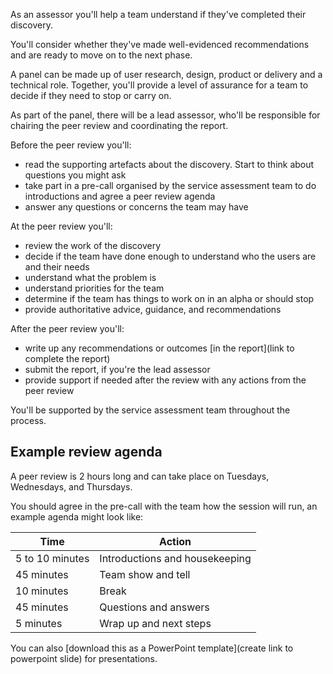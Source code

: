 As an assessor you'll help a team understand if they've completed their discovery.

You'll consider whether they've made well-evidenced recommendations and are ready to move on to the next phase.

A panel can be made up of user research, design, product or delivery and a technical role. Together, you'll provide a level of assurance for a team to decide if they need to stop or carry on.

As part of the panel, there will be a lead assessor, who'll be responsible for chairing the peer review and coordinating the report.

Before the peer review you'll:

- read the supporting artefacts about the discovery. Start to think about questions you might ask
- take part in a pre-call organised by the service assessment team to do introductions and agree a peer review agenda
- answer any questions or concerns the team may have

At the peer review you'll:

- review the work of the discovery
- decide if the team have done enough to understand who the users are and their needs
- understand what the problem is
- understand priorities for the team
- determine if the team has things to work on in an alpha or should stop
- provide authoritative advice, guidance, and recommendations

After the peer review you'll:

- write up any recommendations or outcomes [in the report](link to complete the report)
- submit the report, if you're the lead assessor
- provide support if needed after the review with any actions from the peer review

You'll be supported by the service assessment team throughout the process.

## Example review agenda

A peer review is 2 hours long and can take place on Tuesdays, Wednesdays, and Thursdays.

You should agree in the pre-call with the team how the session will run, an example agenda might look like:

| Time             | Action                     |
|------------------|----------------------------|
| 5 to 10 minutes  | Introductions and housekeeping |
| 45 minutes       | Team show and tell         |
| 10 minutes       | Break                      |
| 45 minutes       | Questions and answers       |
| 5 minutes        | Wrap up and next steps      |

You can also [download this as a PowerPoint template](create link to powerpoint slide) for presentations.
